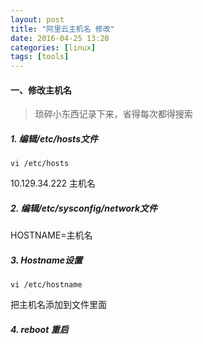```yaml
---
layout: post
title: "阿里云主机名 修改"
date: 2016-04-25 13:20
categories: [linux]
tags: [tools]
---
```

#### 一、修改主机名

> 琐碎小东西记录下来，省得每次都得搜索

##### 1. 编辑/etc/hosts文件

```shell
vi /etc/hosts
```

10.129.34.222 主机名

##### 2. 编辑/etc/sysconfig/network文件
HOSTNAME=主机名

##### 3. Hostname设置

```shell
vi /etc/hostname
```
把主机名添加到文件里面

##### 4. reboot 重启